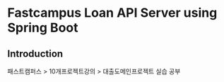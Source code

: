 # Fastcampus Loan API Server using Spring Boot

## Introduction

패스트캠퍼스 > 10개프로젝트강의 > 대출도메인프로젝트 실습 공부
